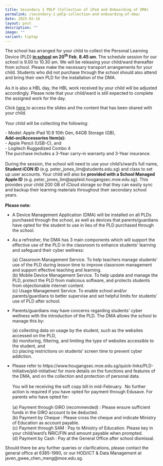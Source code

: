 ```yaml
---
title: Secondary 1 PDLP (Collection of iPad and Onboarding of DMA)
permalink: /secondary-1-pdlp-collection-and-onboarding-of-dma/
date: 2025-02-16
layout: post
description: ""
image: ""
variant: tiptap
---
```

<p>The school has arranged for your child to collect the Personal Learning
Device (PLD) <strong><u>in school</u></strong>  <strong>on 20<sup>th</sup> Feb</strong>, <strong>8.45 am</strong>.
The schedule session for our school is 9.00 to 10.30 am. We will be releasing
your child/ward thereafter from school. Please make the necessary transport
arrangements for your child. Students who did not purchase through the
school should also attend and bring their own PLD for the installation
of the DMA.
<br>
<br>As it is also a HBL day, the HBL work received by your child will be adjusted
accordingly. Please note that your child/ward is still expected to complete
the assigned work for the day.</p>
<p>Click <a href="/files/PDLP/iPad_Gen_10_Onboarding_Guide_2025__JamF____For_School_Website.pdf" rel="noopener noreferrer nofollow" target="_blank">here </a>to
access the slides and the content that has been shared with your child.
<br>
<br>Your child will be collecting the following:</p>
<p>- Model: Apple iPad 10.9 10th Gen, 64GB Storage (GB),
<br><strong>Add-on/Accessories Item(s):</strong>
<br>- Apple Pencil (USB-C), and
<br>- Logitech Ruggedized Combo 4
<br>The purchase includes a 3-Year carry-in warranty and 3-Year insurance.
<br>
<br>During the session, the school will need to use your child’s/ward’s full
name, <strong>Student iCON</strong>  <strong>ID</strong> (e.g. <a rel="noopener noreferrer nofollow" target="_blank">peter_jones_lim@students.edu.sg)</a> and
class to set up user accounts. Your child will also be <strong>provided with a School Managed Apple ID</strong> (e.g.
<a rel="noopener noreferrer nofollow" target="_blank">peter_jones_lim@appleid.hougangsec.moe.edu.sg</a>). This provides your
child 200 GB of iCloud storage so that they can easily sync and backup
their learning materials throughout their secondary school years.
<br>
<br><strong>Please note:</strong>
</p>
<ul data-tight="true" class="tight">
<li>
<p>A Device Management Application (DMA) will be installed on all PLDs purchased
through the school, as well as devices that parents/guardians have opted
for the student to use in lieu of the PLD purchased through the school.</p>
<p></p>
</li>
<li>
<p>As a refresher, the DMA has 3 main components which will support the effective
use of the PLD in the classroom to enhance students' learning and safeguard
their cyber wellness:</p>
<p>(a) Classroom Management Service. To help teachers manage students’ use
of the PLD during lesson time to improve classroom management and support
effective teaching and learning.
<br>(b) Mobile Device Management Service. To help update and manage the PLD,
protect the PLD from malicious software, and protects students from objectionable
internet content.
<br>(c) Usage Management Service. To enable school and/or parents/guardians
to better supervise and set helpful limits for students’ use of PLD after
school.
<br>
</p>
</li>
<li>
<p>Parents/guardians may have concerns regarding students’ cyber wellness
with the introduction of the PLD. The DMA allows the school to manage this
by:</p>
<p>(a)&nbsp;collecting data on usage by the student, such as the websites
accessed on the PLD,
<br>(b) monitoring, filtering, and limiting the type of websites accessible
to the student, and
<br>(c) placing restrictions on students’ screen time to prevent cyber addiction.</p>
</li>
<li>
<p>Please refer to <a rel="noopener noreferrer nofollow" target="_blank">https://www.hougangsec.moe.edu.sg/quick-links/PLD-Initiative/pld-initiative/</a> for
more details on the functions and features of the DMA, and on the collection
and protection of personal data.
<br>
<br>You will be receiving the soft copy bill in mid-February. &nbsp;No further
action is required if you have opted for payment through Edusave. For parents
who have opted for:
<br>
<br>(a) Payment through GIRO (recommended) : Please ensure sufficient funds
in the GIRO account to be deducted.
<br>(b) Payment by Cheque : Please cross the cheque and indicate Ministry
of Education as account payable.
<br>(c) Payment through SAM : Pay to Ministry of Education. Please key in
your child/ward’s NRIC/FIN and amount payable when prompted.
<br>(d) Payment by Cash : Pay at the General Office after school dismissal.</p>
</li>
</ul>
<p>Should there be any further queries or clarifications, please contact
the general office at 6385-1990, or our HOD/ICT &amp; Data Management at
<a rel="noopener noreferrer nofollow" target="_blank">javen_gwee_chen_meng@moe.edu.sg</a>.</p>